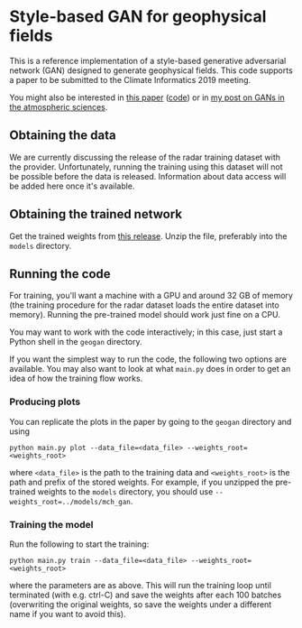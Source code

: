 # Style-based GAN for geophysical fields

This is a reference implementation of a style-based generative adversarial network (GAN) designed to generate geophysical fields. This code supports a paper to be submitted to the Climate Informatics 2019 meeting.

You might also be interested in [this paper](https://doi.org/10.1029/2019GL082532) ([code](../../../cloudsat-gan/)) or in [my post on GANs in the atmospheric sciences](https://jleinonen.github.io/2019/06/06/gans-atmos.html).

## Obtaining the data

We are currently discussing the release of the radar training dataset with the provider. Unfortunately, running the training using this dataset will not be possible before the data is released. Information about data access will be added here once it's available.

## Obtaining the trained network

Get the trained weights from [this release](../../releases/download/v0.1-data/mch_gan.zip). Unzip the file, preferably into the `models` directory.

## Running the code

For training, you'll want a machine with a GPU and around 32 GB of memory (the training procedure for the radar dataset loads the entire dataset into memory). Running the pre-trained model should work just fine on a CPU.

You may want to work with the code interactively; in this case, just start a Python shell in the `geogan` directory.

If you want the simplest way to run the code, the following two options are available. You may also want to look at what `main.py` does in order to get an idea of how the training flow works.

### Producing plots

You can replicate the plots in the paper by going to the `geogan` directory and using
```
python main.py plot --data_file=<data_file> --weights_root=<weights_root>
```
where `<data_file>` is the path to the training data and `<weights_root>` is the path and prefix of the stored weights. For example, if you unzipped the pre-trained weights to the `models` directory, you should use `--weights_root=../models/mch_gan`.

### Training the model

Run the following to start the training:
```
python main.py train --data_file=<data_file> --weights_root=<weights_root>
```
where the parameters are as above. This will run the training loop until terminated (with e.g. ctrl-C) and save the weights after each 100 batches (overwriting the original weights, so save the weights under a different name if you want to avoid this).
